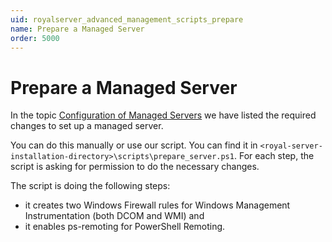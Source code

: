 ```yaml
---
uid: royalserver_advanced_management_scripts_prepare
name: Prepare a Managed Server
order: 5000
---
```


# Prepare a Managed Server

In the topic [Configuration of Managed Servers](xref:royalserver_introduction_configuration) we have listed the required changes to set up a managed server.

You can do this manually or use our script. You can find it in
`<royal-server-installation-directory>\scripts\prepare_server.ps1`. For each step, the script is asking for permission to do the necessary changes.

The script is doing the following steps:

- it creates two Windows Firewall rules for Windows Management Instrumentation (both DCOM and WMI) and
- it enables ps-remoting for PowerShell Remoting.
